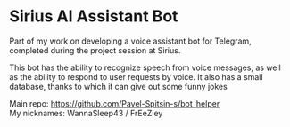 # Sirius AI Assistant Bot

Part of my work on developing a voice assistant bot for Telegram, completed during the project session at Sirius.

This bot has the ability to recognize speech from voice messages, as well as the ability to respond to user requests by voice. It also has a small database, thanks to which it can give out some funny jokes

Main repo: <https://github.com/Pavel-Spitsin-s/bot_helper>  
My nicknames: WannaSleep43 / FrEeZley

